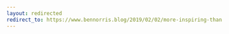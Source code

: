```yaml
---
layout: redirected
redirect_to: https://www.bennorris.blog/2019/02/02/more-inspiring-than.html
---
```

